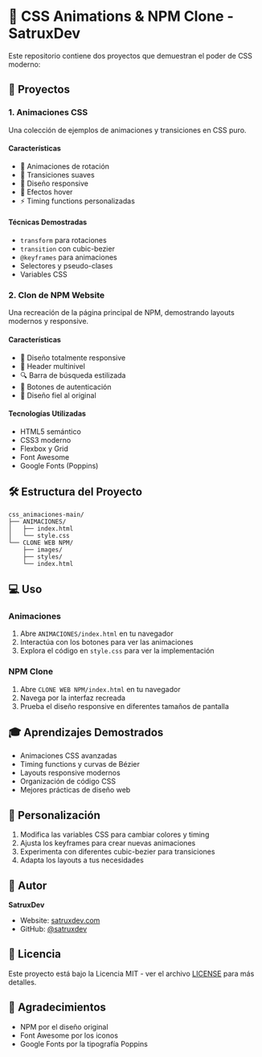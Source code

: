 # 🎨 CSS Animations & NPM Clone - SatruxDev

Este repositorio contiene dos proyectos que demuestran el poder de CSS moderno:

## 🌟 Proyectos

### 1. Animaciones CSS
Una colección de ejemplos de animaciones y transiciones en CSS puro.

#### Características
- 🔄 Animaciones de rotación
- 🎯 Transiciones suaves
- 📱 Diseño responsive
- 🎨 Efectos hover
- ⚡ Timing functions personalizadas

#### Técnicas Demostradas
- `transform` para rotaciones
- `transition` con cubic-bezier
- `@keyframes` para animaciones
- Selectores y pseudo-clases
- Variables CSS

### 2. Clon de NPM Website
Una recreación de la página principal de NPM, demostrando layouts modernos y responsive.

#### Características
- 📱 Diseño totalmente responsive
- 🎯 Header multinivel
- 🔍 Barra de búsqueda estilizada
- 👤 Botones de autenticación
- 🎨 Diseño fiel al original

#### Tecnologías Utilizadas
- HTML5 semántico
- CSS3 moderno
- Flexbox y Grid
- Font Awesome
- Google Fonts (Poppins)

## 🛠️ Estructura del Proyecto

```
css_animaciones-main/
├── ANIMACIONES/
│   ├── index.html
│   └── style.css
└── CLONE WEB NPM/
    ├── images/
    ├── styles/
    └── index.html
```

## 💻 Uso

### Animaciones
1. Abre `ANIMACIONES/index.html` en tu navegador
2. Interactúa con los botones para ver las animaciones
3. Explora el código en `style.css` para ver la implementación

### NPM Clone
1. Abre `CLONE WEB NPM/index.html` en tu navegador
2. Navega por la interfaz recreada
3. Prueba el diseño responsive en diferentes tamaños de pantalla

## 🎓 Aprendizajes Demostrados

- Animaciones CSS avanzadas
- Timing functions y curvas de Bézier
- Layouts responsive modernos
- Organización de código CSS
- Mejores prácticas de diseño web

## 🔧 Personalización

1. Modifica las variables CSS para cambiar colores y timing
2. Ajusta los keyframes para crear nuevas animaciones
3. Experimenta con diferentes cubic-bezier para transiciones
4. Adapta los layouts a tus necesidades

## 👤 Autor

**SatruxDev**
- Website: [satruxdev.com](https://satruxdev.com)
- GitHub: [@satruxdev](https://github.com/satruxdev)

## 📝 Licencia

Este proyecto está bajo la Licencia MIT - ver el archivo [LICENSE](LICENSE) para más detalles.

## 🌟 Agradecimientos

- NPM por el diseño original
- Font Awesome por los iconos
- Google Fonts por la tipografía Poppins
